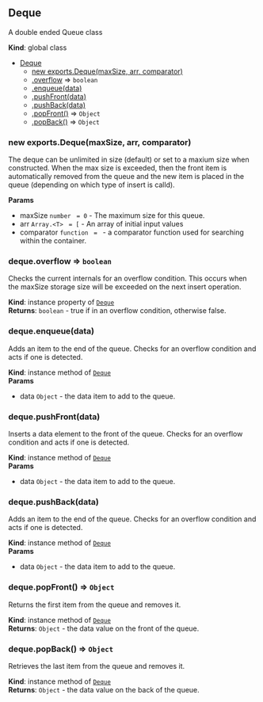 <a name="Deque"></a>

## Deque
A double ended Queue class

**Kind**: global class  

* [Deque](#Deque)
    * [new exports.Deque(maxSize, arr, comparator)](#new_Deque_new)
    * [.overflow](#Deque+overflow) ⇒ <code>boolean</code>
    * [.enqueue(data)](#Deque+enqueue)
    * [.pushFront(data)](#Deque+pushFront)
    * [.pushBack(data)](#Deque+pushBack)
    * [.popFront()](#Deque+popFront) ⇒ <code>Object</code>
    * [.popBack()](#Deque+popBack) ⇒ <code>Object</code>

<a name="new_Deque_new"></a>

### new exports.Deque(maxSize, arr, comparator)
The deque can be unlimited in size (default) or set to a maxium size
when constructed.  When the max size is exceeded, then the front item is
automatically removed from the queue and the new item is placed in the
queue (depending on  which type of insert is calld).

**Params**

- maxSize <code>number</code> <code> = 0</code> - The maximum size for this queue.
- arr <code>Array.&lt;T&gt;</code> <code> = [</code> - An array of initial input values
- comparator <code>function</code> <code> = </code> - a comparator function used for searching within
the container.

<a name="Deque+overflow"></a>

### deque.overflow ⇒ <code>boolean</code>
Checks the current internals for an overflow condition.  This occurs
when the maxSize storage size will be exceeded on the next insert
operation.

**Kind**: instance property of [<code>Deque</code>](#Deque)  
**Returns**: <code>boolean</code> - true if in an overflow condition, otherwise false.  
<a name="Deque+enqueue"></a>

### deque.enqueue(data)
Adds an item to the end of the queue.  Checks for an overflow condition
and acts if one is detected.

**Kind**: instance method of [<code>Deque</code>](#Deque)  
**Params**

- data <code>Object</code> - the data item to add to the queue.

<a name="Deque+pushFront"></a>

### deque.pushFront(data)
Inserts a data element to the front of the queue.  Checks for an
overflow condition and acts if one is detected.

**Kind**: instance method of [<code>Deque</code>](#Deque)  
**Params**

- data <code>Object</code> - the data item to add to the queue.

<a name="Deque+pushBack"></a>

### deque.pushBack(data)
Adds an item to the end of the queue.  Checks for an overflow condition
and acts if one is detected.

**Kind**: instance method of [<code>Deque</code>](#Deque)  
**Params**

- data <code>Object</code> - the data item to add to the queue.

<a name="Deque+popFront"></a>

### deque.popFront() ⇒ <code>Object</code>
Returns the first item from the queue and removes it.

**Kind**: instance method of [<code>Deque</code>](#Deque)  
**Returns**: <code>Object</code> - the data value on the front of the queue.  
<a name="Deque+popBack"></a>

### deque.popBack() ⇒ <code>Object</code>
Retrieves the last item from the queue and removes it.

**Kind**: instance method of [<code>Deque</code>](#Deque)  
**Returns**: <code>Object</code> - the data value on the back of the queue.  
